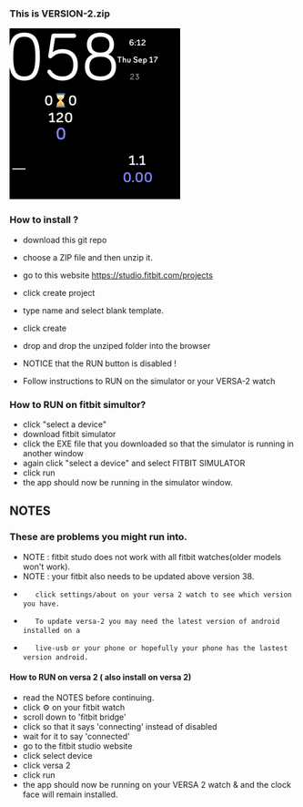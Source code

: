 ### This is VERSION-2.zip
![ima](/cover.png)


### How to install ?
* download this git repo
* choose a ZIP file and then unzip it.

* go to this website https://studio.fitbit.com/projects
* click create project
* type name and select blank template.
* click create

* drop and drop the unziped folder into the browser

* NOTICE that the RUN button is disabled ! 
* Follow instructions to RUN on the simulator or your VERSA-2 watch



### How to RUN on fitbit simultor?
*  click "select a device"
*  download fitbit simulator
*  click the EXE file that you downloaded so that the simulator is running in another window
*  again click "select a device" and select FITBIT SIMULATOR
*  click run 
*  the app should now be running in the simulator window.

## NOTES
### These are problems you might run into.
* NOTE : fitbit studo does not work with all fitbit watches(older models won't work).
* NOTE : your fitbit also needs to be updated above version 38.
*        click settings/about on your versa 2 watch to see which version you have.
*        To update versa-2 you may need the latest version of android installed on a 
*        live-usb or your phone or hopefully your phone has the lastest version android.

#### How to RUN on versa 2 ( also install on versa 2)
* read the NOTES before continuing.
* click ⚙️ on your fitbit watch
* scroll down to 'fitbit bridge'
* click so that it says 'connecting' instead of disabled
* wait for it to say 'connected'
* go to the fitbit studio website
* click select device
* click versa 2
* click run 
* the app should now be running on your VERSA 2 watch & and the clock face will remain installed.